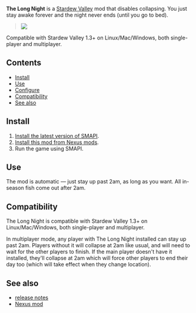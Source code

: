 **The Long Night** is a [Stardew Valley](http://stardewvalley.net/) mod that disables collapsing.
You just stay awake forever and the night never ends (until you go to bed).

> ![](screenshots/clock.png)

Compatible with Stardew Valley 1.3+ on Linux/Mac/Windows, both single-player and multiplayer.

## Contents
* [Install](#install)
* [Use](#use)
* [Configure](#configure)
* [Compatibility](#Compatibility)
* [See also](#see-also)

## Install
1. [Install the latest version of SMAPI](https://smapi.io/).
2. [Install this mod from Nexus mods](http://www.nexusmods.com/stardewvalley/mods/1369).
3. Run the game using SMAPI.

## Use
The mod is automatic — just stay up past 2am, as long as you want. All in-season fish come out after
2am.

## Compatibility
The Long Night is compatible with Stardew Valley 1.3+ on Linux/Mac/Windows, both single-player and
multiplayer.

In multiplayer mode, any player with The Long Night installed can stay up past 2am. Players without
it will collapse at 2am like usual, and will need to wait for the other players to finish. If the
main player doesn't have it installed, they'll collapse at 2am which will force other players to
end their day too (which will take effect when they change location).

## See also
* [release notes](release-notes.md)
* [Nexus mod](http://www.nexusmods.com/stardewvalley/mods/1369)
